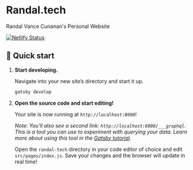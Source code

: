 # Randal.tech

Randal Vance Cunanan's Personal Website

[![Netlify Status](https://api.netlify.com/api/v1/badges/9996d455-a997-4ed0-a9ff-f206a8738058/deploy-status)](https://app.netlify.com/sites/randal/deploys)

## 🚀 Quick start

1.  **Start developing.**

    Navigate into your new site’s directory and start it up.

    ```sh
    gatsby develop
    ```

1.  **Open the source code and start editing!**

    Your site is now running at `http://localhost:8000`!

    _Note: You'll also see a second link: _`http://localhost:8000/___graphql`_. This is a tool you can use to experiment with querying your data. Learn more about using this tool in the [Gatsby tutorial](https://www.gatsbyjs.org/tutorial/part-five/#introducing-graphiql)._

    Open the `randal-tech` directory in your code editor of choice and edit `src/pages/index.js`. Save your changes and the browser will update in real time!
